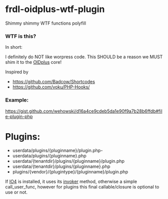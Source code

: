 # frdl-oidplus-wtf-plugin
Shimmy shimmy WTF functions polyfill

### WTF is this?
In short:

I definitely do NOT like worpress code. This SHOULD be a reason we MUST shim it to the [OIDplus](https://oidplus.com/) core!

Inspired by

- https://github.com/Badcow/Shortcodes
- https://github.com/voku/PHP-Hooks/

### Example:
https://gist.github.com/wehowski/d16a4ce9cdeb5da1e90f9a7b28b6ffdb#file-plugin-php

# Plugins:
- userdata/plugins/{pluginname}/plugin.php- 
- userdata/plugins/{pluginname}.php
- userdata/{tenantdir}/plugins/{pluginname}/plugin.php
- userdata/{tenantdir}/plugins/{pluginname}.php
- plugins/{vendor}/{plugintype}/{pluginname}/plugin.php

If [IO4](https://github.com/frdl/oidplus-io4-bridge-plugin) is installed, it uses its [invoker](https://github.com/PHP-DI/Invoker) method, otherwise a simple call_user_func, however for plugins this final callable/closure is optional to use or not.
